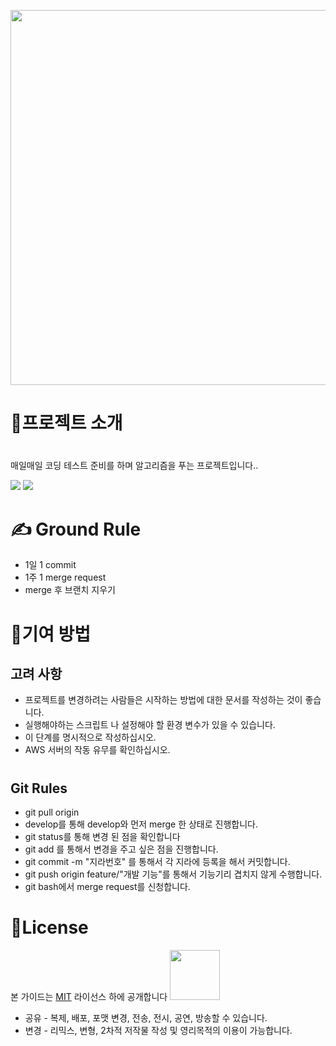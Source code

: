 <img src="https://ifh.cc/g/BjmI7Q.png" height ="600px" width="600px"></img>


#
# 📢프로젝트 소개

#
매일매일 코딩 테스트 준비를 하며 알고리즘을 푸는 프로젝트입니다..

<img src ="https://img.shields.io/badge/tool-Eclipse-red"></img>
<img src ="https://img.shields.io/badge/Language-Java-skyblue"></img>


#
#

# ✍ Ground Rule



* 1일 1 commit
* 1주 1 merge request
* merge 후 브랜치 지우기


#
#

# 💪기여 방법



## 고려 사항

* 프로젝트를 변경하려는 사람들은 시작하는 방법에 대한 문서를 작성하는 것이 좋습니다. 
* 실행해야하는 스크립트 나 설정해야 할 환경 변수가 있을 수 있습니다. 
* 이 단계를 명시적으로 작성하십시오.
* AWS 서버의 작동 유무를 확인하십시오.


#
## Git Rules 
* git pull origin 
* develop를 통해 develop와 먼저 merge 한 상태로 진행합니다.
* git status를 통해 변경 된 점을 확인합니다
* git add 를 통해서 변경을 주고 싶은 점을 진행합니다.
* git commit -m "지라번호" 를 통해서 각 지라에 등록을 해서 커밋합니다.
* git push origin feature/"개발 기능"를 통해서 기능기리 겹치지 않게 수행합니다.
* git bash에서 merge request를 신청합니다. 


#
#
# 📜License



본 가이드는 [MIT](https://choosealicense.com/licenses/mit/) 라이선스 하에 공개합니다 <img src = "https://img.shields.io/badge/license-MIT-pink" width=80></img>

* 공유 - 복제, 배포, 포맷 변경, 전송, 전시, 공연, 방송할 수 있습니다.
* 변경 - 리믹스, 변형, 2차적 저작물 작성 및 영리목적의 이용이 가능합니다. 
